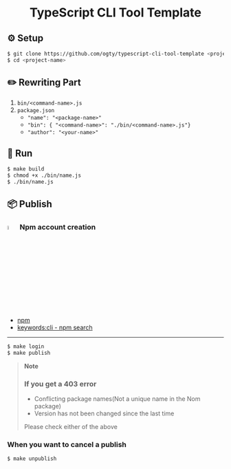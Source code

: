 <h1 align="center">TypeScript CLI Tool Template</h1>

## ⚙️ Setup

```zsh
$ git clone https://github.com/ogty/typescript-cli-tool-template <project-name>
$ cd <project-name>
```

## ✏️ Rewriting Part

1. `bin/<command-name>.js`
2. `package.json`
   - `"name": "<package-name>"`
   - `"bin": { "<command-name>": "./bin/<command-name>.js"}`
   - `"author": "<your-name>"`

## 🏃 Run

```zsh
$ make build
$ chmod +x ./bin/name.js
$ ./bin/name.js
```

## 📦 Publish

### <img src="https://raw.githubusercontent.com/npm/logos/master/npm%20logo/npm-logo-red.png" width="5%"> Npm account creation

- [npm](https://www.npmjs.com/)
- [keywords:cli - npm search](https://www.npmjs.com/search?q=keywords:cli&page=0&ranking=optimal)

<hr>

```zsh
$ make login
$ make publish
```

> **Note**<br>
>
> ### If you get a 403 error
>
> - Conflicting package names(Not a unique name in the Nom package)
> - Version has not been changed since the last time
>
> Please check either of the above

### When you want to cancel a publish

```zsh
$ make unpublish
```
